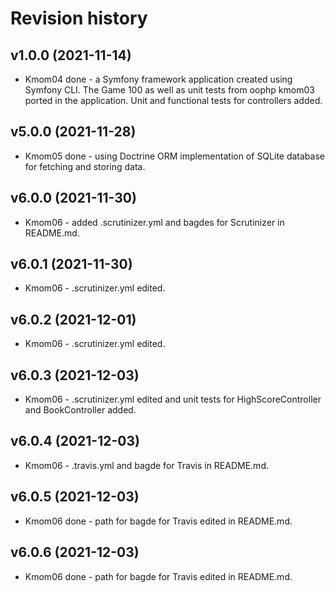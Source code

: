 Revision history
==================

v1.0.0 (2021-11-14)
-------------------
* Kmom04 done - a Symfony framework application created using Symfony CLI. The Game 100 as well as unit tests from oophp kmom03 ported in the application. Unit and functional tests for controllers added.

v5.0.0 (2021-11-28)
-------------------
* Kmom05 done - using Doctrine ORM implementation of SQLite database for fetching and storing data.

v6.0.0 (2021-11-30)
-------------------
* Kmom06 - added .scrutinizer.yml and bagdes for Scrutinizer in README.md.

v6.0.1 (2021-11-30)
-------------------
* Kmom06 - .scrutinizer.yml edited.

v6.0.2 (2021-12-01)
-------------------
* Kmom06 - .scrutinizer.yml edited.

v6.0.3 (2021-12-03)
-------------------
* Kmom06 - .scrutinizer.yml edited and unit tests for HighScoreController and BookController added.

v6.0.4 (2021-12-03)
-------------------
* Kmom06 - .travis.yml and bagde for Travis in README.md.

v6.0.5 (2021-12-03)
-------------------
* Kmom06 done - path for bagde for Travis edited in README.md.

v6.0.6 (2021-12-03)
-------------------
* Kmom06 done - path for bagde for Travis edited in README.md.
